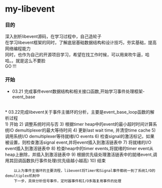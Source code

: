 # my-libevent
### 目的<br>
深入剖析libevent源码，在学习过程中，自己造轮子<br>
在学习libevent框架的同时，了解底层基础数据结构和设计技巧，夯实基础，提高网络编程能力<br>
同时，也作为自己的开源项目学习，希望在找工作时候，可以用来吹牛逼，哈哈。。就是这么不要脸<br>
GO !!! <br>

### 开始<br>
* 03.21  完成事件event数据结构和相关接口函数,开始学习事件处理框架-event_base<br>
<br>
* 03.22完成libevent关于事件主循环的分析，主要是event_base_loop函数的解析过程<br>
		1) 开始
		2) 调整系统时间与否
		3) 根据timer heap中的event的最小超时时间计算系统IO demultiplexer的最大等待时间
		4) 更新last wait time, 并清空time cache
		5) 调用系统I/O demultiplexer等待就绪I/O events
		6) 检查signal的激活标记，如果被设置，则检查激活signal event,并将event插入到激活链表中
		7) 将就绪的I/O event插入到激活链表中
		8) 检查heap中的timer events,将就绪的timer event从heap上删除，并插入到激活链表中
		9) 根据优先级处理激活链表中的就绪event,调用其回调函数执行事件处理(优先级越小越高)
		10) 结束
		
		以上为事件主循环的主要流程，libevent将Timer和Signal事件都统一到了系统I/O的demultiplex机制中
		下一步，具体分析信号事件，定时器事件和I/O多路复用事件的处理

		
